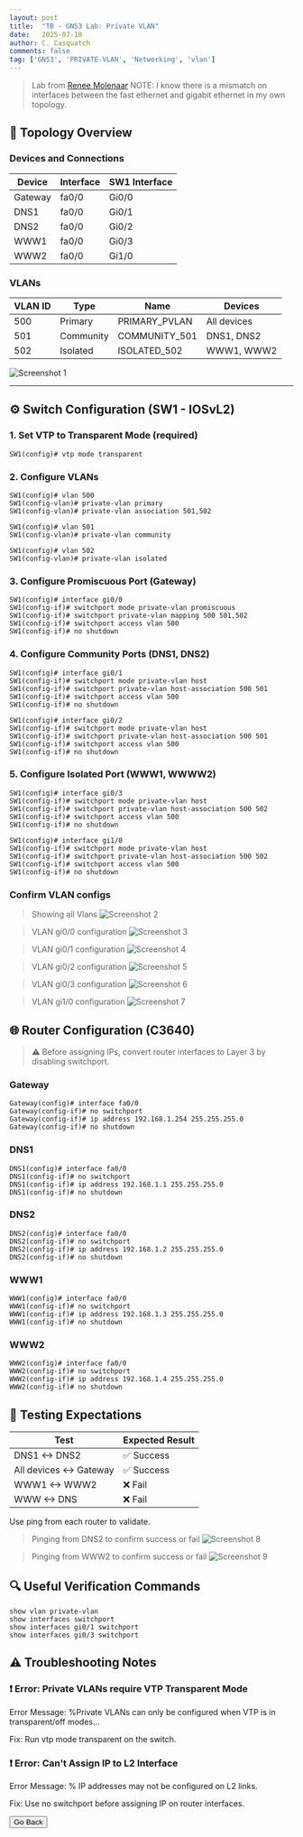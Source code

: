 ```yaml
---
layout: post
title:  "TB - GNS3 Lab: Private VLAN"
date:   2025-07-10
author: C. Casquatch
comments: false
tag: ['GNS3', 'PRIVATE-VLAN', 'Networking', 'vlan']
---
```


> Lab from [Renee Molenaar](https://gns3vault.com/switching/private-vlan)
> NOTE: I know there is a mismatch on interfaces between the fast ethernet and gigabit ethernet in my own topology.

## 🧱 Topology Overview

### Devices and Connections

| Device  | Interface | SW1 Interface |
|---------|-----------|---------------|
| Gateway | fa0/0     | Gi0/0         |
| DNS1    | fa0/0     | Gi0/1         |
| DNS2    | fa0/0     | Gi0/2         |
| WWW1    | fa0/0     | Gi0/3         |
| WWW2    | fa0/0     | Gi1/0         |

### VLANs

| VLAN ID | Type       | Name           | Devices              |
|---------|------------|----------------|----------------------|
| 500     | Primary    | PRIMARY_PVLAN  | All devices          |
| 501     | Community  | COMMUNITY_501  | DNS1, DNS2           |
| 502     | Isolated   | ISOLATED_502   | WWW1, WWW2           |

![Screenshot 1](/assets/images/GNS3/vlans/privatevlan/TOPOLOGY.png)

---

## ⚙️ Switch Configuration (SW1 - IOSvL2)

### 1. Set VTP to Transparent Mode (required)
```
SW1(config)# vtp mode transparent
```

### 2. Configure VLANs
```
SW1(config)# vlan 500
SW1(config-vlan)# private-vlan primary
SW1(config-vlan)# private-vlan association 501,502

SW1(config)# vlan 501
SW1(config-vlan)# private-vlan community

SW1(config)# vlan 502
SW1(config-vlan)# private-vlan isolated
```

### 3. Configure Promiscuous Port (Gateway)
```
SW1(config)# interface gi0/0
SW1(config-if)# switchport mode private-vlan promiscuous
SW1(config-if)# switchport private-vlan mapping 500 501,502
SW1(config-if)# switchport access vlan 500
SW1(config-if)# no shutdown
```

### 4. Configure Community Ports (DNS1, DNS2)
```
SW1(config)# interface gi0/1
SW1(config-if)# switchport mode private-vlan host
SW1(config-if)# switchport private-vlan host-association 500 501
SW1(config-if)# switchport access vlan 500
SW1(config-if)# no shutdown

SW1(config)# interface gi0/2
SW1(config-if)# switchport mode private-vlan host
SW1(config-if)# switchport private-vlan host-association 500 501
SW1(config-if)# switchport access vlan 500
SW1(config-if)# no shutdown
```

### 5. Configure Isolated Port (WWW1, WWWW2)
```
SW1(config)# interface gi0/3
SW1(config-if)# switchport mode private-vlan host
SW1(config-if)# switchport private-vlan host-association 500 502
SW1(config-if)# switchport access vlan 500
SW1(config-if)# no shutdown

SW1(config)# interface gi1/0
SW1(config-if)# switchport mode private-vlan host
SW1(config-if)# switchport private-vlan host-association 500 502
SW1(config-if)# switchport access vlan 500
SW1(config-if)# no shutdown
```

### Confirm VLAN configs

> Showing all Vlans
![Screenshot 2](/assets/images/GNS3/vlans/privatevlan/confirmvlanconfigvlan.png)

> VLAN gi0/0 configuration
![Screenshot 3](/assets/images/GNS3/vlans/privatevlan/vlanconfigg00.png)

> VLAN gi0/1 configuration
![Screenshot 4](/assets/images/GNS3/vlans/privatevlan/vlanconfigg01.png)

> VLAN gi0/2 configuration
![Screenshot 5](/assets/images/GNS3/vlans/privatevlan/vlanconfigg02.png)

> VLAN gi0/3 configuration
![Screenshot 6](/assets/images/GNS3/vlans/privatevlan/vlanconfigg03.png)

> VLAN gi1/0 configuration
![Screenshot 7](/assets/images/GNS3/vlans/privatevlan/vlanconfigg10.png)


## 🌐 Router Configuration (C3640)

> ⚠️ Before assigning IPs, convert router interfaces to Layer 3 by disabling switchport.

### Gateway

```
Gateway(config)# interface fa0/0
Gateway(config-if)# no switchport
Gateway(config-if)# ip address 192.168.1.254 255.255.255.0
Gateway(config-if)# no shutdown
```

### DNS1
```
DNS1(config)# interface fa0/0
DNS1(config-if)# no switchport
DNS1(config-if)# ip address 192.168.1.1 255.255.255.0
DNS1(config-if)# no shutdown
```

### DNS2

```
DNS2(config)# interface fa0/0
DNS2(config-if)# no switchport
DNS2(config-if)# ip address 192.168.1.2 255.255.255.0
DNS2(config-if)# no shutdown
```

### WWW1

```
WWW1(config)# interface fa0/0
WWW1(config-if)# no switchport
WWW1(config-if)# ip address 192.168.1.3 255.255.255.0
WWW1(config-if)# no shutdown
```

### WWW2

```
WWW2(config)# interface fa0/0
WWW2(config-if)# no switchport
WWW2(config-if)# ip address 192.168.1.4 255.255.255.0
WWW2(config-if)# no shutdown
```

## 🧪 Testing Expectations

| Test                    | Expected Result |
| ----------------------- | --------------- |
| DNS1 <-> DNS2           | ✅ Success       |
| All devices <-> Gateway | ✅ Success       |
| WWW1 <-> WWW2           | ❌ Fail          |
| WWW <-> DNS             | ❌ Fail          |

Use ping from each router to validate.

> Pinging from DNS2 to confirm success or fail
![Screenshot 8](/assets/images/GNS3/vlans/privatevlan/DNS2pingtest.png)

> Pinging from WWW2 to confirm success or fail
![Screenshot 9](/assets/images/GNS3/vlans/privatevlan/WWW2egping.png)


## 🔍 Useful Verification Commands
```
show vlan private-vlan
show interfaces switchport
show interfaces gi0/1 switchport
show interfaces gi0/3 switchport
```

## ⚠️ Troubleshooting Notes

### ❗ Error: Private VLANs require VTP Transparent Mode
Error Message:
%Private VLANs can only be configured when VTP is in transparent/off modes...

Fix:
Run vtp mode transparent on the switch.

### ❗ Error: Can't Assign IP to L2 Interface
Error Message:
% IP addresses may not be configured on L2 links.

Fix:
Use no switchport before assigning IP on router interfaces.

<button onclick="history.back()">Go Back</button>
